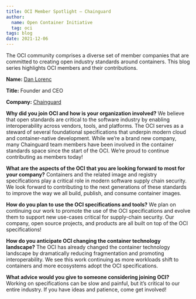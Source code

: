 ```yaml
---
title: OCI Member Spotlight – Chainguard
author:
  name: Open Container Initiative
  tag: oci
tags: blog
date: 2021-12-06
---
```


The OCI community comprises a diverse set of member companies that are committed to creating open industry standards around containers. This blog series highlights OCI members and their contributions.  

**Name:** [Dan Lorenc](https://twitter.com/lorenc_dan)

**Title:** Founder and CEO

**Company:** [Chainguard](https://chainguard.dev)

**Why did you join OCI and how is your organization involved?** 
We believe that open standards are critical to the software industry by enabling interoperability across vendors, tools, and platforms. The OCI serves as a steward of several foundational specifications that underpin modern cloud and container-native development. While we’re a brand new company, many Chainguard team members have been involved in the container standards space since the start of the OCI. We’re proud to continue contributing as members today!

**What are the aspects of the OCI that you are looking forward to most for your company?**
Containers and the related image and registry specifications play a critical role in modern software supply chain security. We look forward to contributing to the next generations of these standards to improve the way we all build, publish, and consume container images.

**How do you plan to use the OCI specifications and tools?**
We plan on continuing our work to promote the use of the OCI specifications and evolve them to support new use-cases critical for supply-chain security. Our company, open source projects, and products are all built on top of the OCI specifications!

**How do you anticipate OCI changing the container technology landscape?**
The OCI has already changed the container technology landscape by dramatically reducing fragmentation and promoting interoperability. We see this work continuing as more workloads shift to containers and more ecosystems adopt the OCI specifications.

**What advice would you give to someone considering joining OCI?**
Working on specifications can be slow and painful, but it’s critical to our entire industry. If you have ideas and patience, come get involved!
